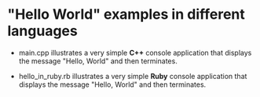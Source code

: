 # "Hello World" examples in different languages


* main.cpp illustrates a very simple **C++** console application that displays the message "Hello, World" and then terminates.

* hello_in_ruby.rb illustrates a very simple **Ruby** console application that displays the message "Hello, World" and then terminates.
